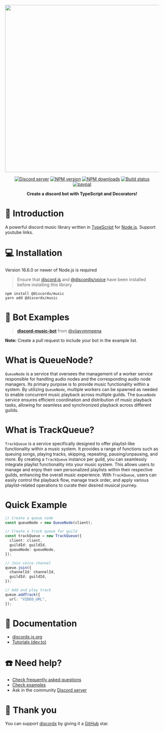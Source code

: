 <div>
  <p align="center">
    <a href="https://discordx.js.org" target="_blank" rel="nofollow">
      <img src="https://discordx.js.org/discordx.svg" width="546" />
    </a>
  </p>
  <div align="center" class="badge-container">
    <a href="https://discordx.js.org/discord"
      ><img
        src="https://img.shields.io/discord/874802018361950248?color=5865F2&logo=discord&logoColor=white"
        alt="Discord server"
    /></a>
    <a href="https://www.npmjs.com/package/@discordx/music"
      ><img
        src="https://img.shields.io/npm/v/@discordx/music.svg?maxAge=3600"
        alt="NPM version"
    /></a>
    <a href="https://www.npmjs.com/package/@discordx/music"
      ><img
        src="https://img.shields.io/npm/dt/@discordx/music.svg?maxAge=3600"
        alt="NPM downloads"
    /></a>
    <a href="https://github.com/discordx-ts/discordx/actions"
      ><img
        src="https://github.com/discordx-ts/discordx/workflows/Build/badge.svg"
        alt="Build status"
    /></a>
    <a href="https://www.paypal.me/vijayxmeena"
      ><img
        src="https://img.shields.io/badge/donate-paypal-F96854.svg"
        alt="paypal"
    /></a>
  </div>
  <p align="center">
    <b> Create a discord bot with TypeScript and Decorators! </b>
  </p>
</div>

# 📖 Introduction

A powerful discord music library written in [TypeScript](https://www.typescriptlang.org) for [Node.js](https://nodejs.org). Support youtube links.

# 💻 Installation

Version 16.6.0 or newer of Node.js is required

> Ensure that [discord.js](https://www.npmjs.com/package/discord.js) and [@discordjs/voice](https://www.npmjs.com/package/@discordjs/voice) have been installed before installing this library

```
npm install @discordx/music
yarn add @discordx/music
```

# 🤖 Bot Examples

> **[discord-music-bot](https://github.com/discordx-ts/templates/tree/main/4-music-player-ytdl)** from [@vijayymmeena](https://github.com/vijayymmeena)

**Note:** Create a pull request to include your bot in the example list.

# What is QueueNode?

`QueueNode` is a service that oversees the management of a worker service responsible for handling audio nodes and the corresponding audio node managers. Its primary purpose is to provide music functionality within a system. By utilizing `QueueNode`, multiple workers can be spawned as needed to enable concurrent music playback across multiple guilds. The `QueueNode` service ensures efficient coordination and distribution of music playback tasks, allowing for seamless and synchronized playback across different guilds.

# What is TrackQueue?

`TrackQueue` is a service specifically designed to offer playlist-like functionality within a music system. It provides a range of functions such as queuing songs, playing tracks, skipping, repeating, pausing/unpausing, and more. By creating a `TrackQueue` instance per guild, you can seamlessly integrate playlist functionality into your music system. This allows users to manage and enjoy their own personalized playlists within their respective guilds, enhancing the overall music experience. With `TrackQueue`, users can easily control the playback flow, manage track order, and apply various playlist-related operations to curate their desired musical journey.

# Quick Example

```ts
// Create a queue node
const queueNode = new QueueNode(client);

// Create a track queue for guild
const trackQueue = new TrackQueue({
  client: client,
  guildId: guildId,
  queueNode: queueNode,
});

// Join voice channel
queue.join({
  channelId: channelId,
  guildId: guildId,
});

// Add and play track
queue.addTrack({
  url: "VIDEO_URL",
});
```

# 📜 Documentation

- [discordx.js.org](https://discordx.js.org)
- [Tutorials (dev.to)](https://dev.to/vijayymmeena/series/14317)

# ☎️ Need help?

- [Check frequently asked questions](https://discordx.js.org/docs/faq)
- [Check examples](https://github.com/discordx-ts/discordx/tree/main/packages/discordx/examples)
- Ask in the community [Discord server](https://discordx.js.org/discord)

# 💖 Thank you

You can support [discordx](https://www.npmjs.com/package/discordx) by giving it a [GitHub](https://github.com/discordx-ts/discordx) star.
